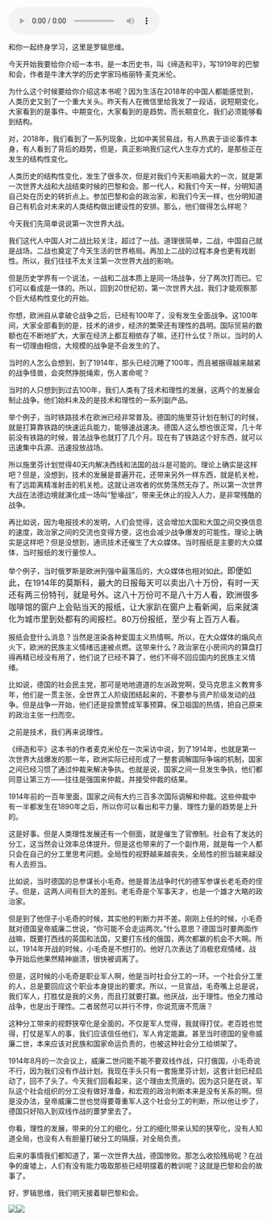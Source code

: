 <audio src="http://igetoss.cdn.igetget.com/mp3/201810/14/201810141756416909757799.mp3" controls="controls">您的浏览器不支持 audio 标签。</audio><p>和你一起终身学习，这里是罗辑思维。</p><p>今天开始我要给你介绍一本书，是一本历史书，叫《缔造和平》，写1919年的巴黎和会，作者是牛津大学的历史学家玛格丽特·麦克米伦。</p><p>为什么这个时候要给你介绍这本书呢？因为生活在2018年的中国人都能感觉到，人类历史又到了一个重大关头。昨天有人在微信里给我发了一段话，说短期变化，大家看到的是事件。中期变化，大家看到的是趋势。而长期变化，我们必须能够看到结构。</p><p>对，2018年，我们看到了一系列现象，比如中美贸易战，有人热衷于谈论事件本身，有人看到了背后的趋势，但是，真正影响我们这代人生存方式的，是那些正在发生的结构性变化。</p><p>人类历史的结构性变化，发生了很多次，但是对我们今天影响最大的一次，就是第一次世界大战和大战结束时候的巴黎和会。那一代人，和我们今天一样，分明知道自己处在历史的转折点上。参加巴黎和会的政治家，和我们今天一样，也分明知道自己有机会对未来的人类结构做出建设性的安排。那么，他们做得怎么样呢？</p><p>今天我们先简单说说第一次世界大战。</p><p>我们这代人中国人对二战比较关注，超过了一战。道理很简单，二战，中国自己就是战场。二战也奠定了今天生活的世界格局。再加上二战的过程本身也更有戏剧性。所以，我们往往不太关注第一次世界大战的影响。</p><p>但是历史学界有一个说法，一战和二战本质上是同一场战争，分了两次打而已。它们可以看成是一体的。所以，回到20世纪初，第一次世界大战，我们才能观察那个巨大结构性变化的开始。</p><p>你想，欧洲自从拿破仑战争之后，已经有100年了，没有发生全面战争。这100年间，大家全部看到的是，技术的进步，经济的繁荣还有理性的昌明。国际贸易的数额也在不断地扩大，大家在经济上都互相依存了嘛，还打什么仗？所以，当时的人有一切理由相信，大规模的战争是不会发生的了。</p><p>当时的人怎么会想到，到了1914年，那头已经沉睡了100年，而且被捆得越来越紧的战争怪兽，会突然挣脱绳索，伤人害命呢？</p><p>当时的人只想到到过去100年，我们人类有了技术和理性的发展，这两个的发展会制止战争。他们始料未及的是技术和理性的一系列副产品。</p><p>举个例子，当时铁路技术在欧洲已经非常普及。德国的施里芬计划在制订的时候，就是打算靠铁路的快速运兵能力，能够速战速决。德国人这么想也很正常，几十年前没有铁路的时候，普法战争也就打了几个月。现在有了铁路这个好东西，就可以迅速集中兵源、迅速投放战场。</p><p>所以施里芬计划觉得40天内解决西线和法国的战斗是可能的。理论上确实是这样吧？但是，没想到，技术的发展是普遍开花，还带来另外一样东西，就是机关枪，有了远距离精准射击的机关枪。这就让进攻者的优势荡然无存了。所以第一次世界大战在法德边境就演化成一场叫“堑壕战”，带来无休止的投入人力，是非常残酷的战争。</p><p>再比如说，因为电报技术的发明，人们会觉得，这会增加大国和大国之间交换信息的速度，政治家之间的交流也变得方便，这也会减少战争爆发的可能性。理论上确实是这样吧？但是没想到，通讯技术还催生了大众媒体。当时报纸是主要的大众媒体，当时报纸的发行量惊人。</p><p>举个例子，当时俄罗斯是欧洲列强中最落后的，大众媒体也相对如此。<span style="font-size: 16px;">即便如此，在1914年的莫斯科，最大的日报每天可以卖出八十万份，有时一天还有两三份特刊，就是号外。这八十万份可不是八十万人看，欧洲很多咖啡馆的窗户上会贴当天的报纸，让大家趴在窗户上看新闻，后来就演化为城市里到处都有的阅报栏。80万份报纸，至少有上百万人看。</span></p><p>报纸会登什么消息？当然是渲染各种爱国主义热情啊。所以，在大众媒体的煽风点火下，欧洲的民族主义情绪迅速被点燃。这带来什么？政治家在小房间内的算盘打得再精已经没有用了，他们说了已经不算了，他们不得不回应国内的民族主义情绪。</p><p>比如说，德国的社会民主党，那可是地地道道的左派政党啊，受马克思主义教育多年，他们是一贯主张，全世界工人阶级团结起来的，不要参与资产阶级发动的战争。但是战争一开始，他们还是投票赞成军事预算。保卫祖国的热情，把自己原来的政治主张一扫而空。</p><p>之前是技术，我们再来说理性。</p><p>《缔造和平》这本书的作者麦克米伦在一次采访中说，到了1914年，也就是第一次世界大战爆发的那一年，欧洲实际已经形成了一整套调解国际争端的机制，国家之间已经习惯了通过仲裁来解决争执。也就是说，国家之间一旦发生争执，他们都同意让第三方——往往是强国来仲裁，并接受仲裁的结果。</p><p>1914年前的一百年里面，国家之间有大约三百多次国际调解和仲裁。这些仲裁中有一半都发生在1890年之后，所以你可以看出和平力量、理性力量的趋势是上升的。</p><p>这是好事。但是人类理性发展还有一个侧面，就是催生了官僚制。社会有了发达的分工，这当然会让效率总体提升。但是这也带来的了一个副作用，就是每一个人都只会在自己的分工里思考问题。全局性的视野越来越丧失，全局性的担当越来越没有人去担当。</p><p>比如说，当时德国的总参谋长小毛奇。他是普法战争时代的德军参谋长老毛奇的侄子。但是，这两人间有巨大的差别。老毛奇是个军事天才，也是一个雄才大略的政治家。</p><p>但是到了他侄子小毛奇的时候，其实他的判断力并不差。刚刚上任的时候，小毛奇就对德国皇帝威廉二世说，“你可能不会走运两次。”什么意思？德国当时要两面作战嘛，既要打西线的英国和法国，又要打东线的俄国，两次都赢的机会不大啊。所以，1914年开战的时候，小毛奇是不想打的。他好几次表达了消极悲观情绪，战争开始后他果然精神崩溃，很快被调离了。</p><p>但是，这时候的小毛奇是职业军人啊，他是当时社会分工的一环。一个社会分工里的人，总是要回应这个职业本身提出的要求。所以，一旦宣战，毛奇嘴上总是说，我们军人，打胜仗是我的义务，而且打就要打赢。他厌战，出于理性。他全力推动战争，也是出于理性。二者居然可以并行不悖，你说荒唐不荒唐？</p><p>这种分工带来的视野狭窄化是全面的。不仅是军人觉得，我就得打仗。老百姓也觉得，打仗是军人的事，我们应该信任他们，军人肯定能赢。甚至当时德国的皇帝威廉二世，本来应该对民族和国家命运负责的，也被这种社会分工给绑架了。</p><p>1914年8月的一次会议上，威廉二世问能不能不要双线作战，只打俄国，小毛奇说不行，因为我们没有作战计划。我现在手头只有一套施里芬计划，这套计划已经启动了，回不了头了。今天我们回看起来，这个理由太荒唐的。因为这只是在说，军队这个社会组织的分工没有做好准备，和宏观的政治判断本来是没有关系的啊。但是没办法，皇帝威廉二世也觉得要尊重军人这个社会分工的判断，所以他让步了，德国只好陷入到双线作战的噩梦里去了。</p><p>你看，理性的发展，带来的分工的细化，分工的细化带来认知的狭窄化，没有人知道全局，也没有人有胆量打破分工的隔膜，对全局负责。</p><p>后来的事情我们都知道了，第一次世界大战，德国惨败。那怎么收拾残局呢？在战争的废墟上，人们有没有能力吸取那些已经明摆着的教训呢？这就是巴黎和会的故事了。</p><p> </p><p></p><p></p><p>好，罗辑思维，我们明天接着聊巴黎和会。</p><img src="https://piccdn.igetget.com/img/201810/14/201810142006508858153068.jpg" /><img src="https://piccdn.igetget.com/img/201810/14/201810142149363745774370.jpg" />